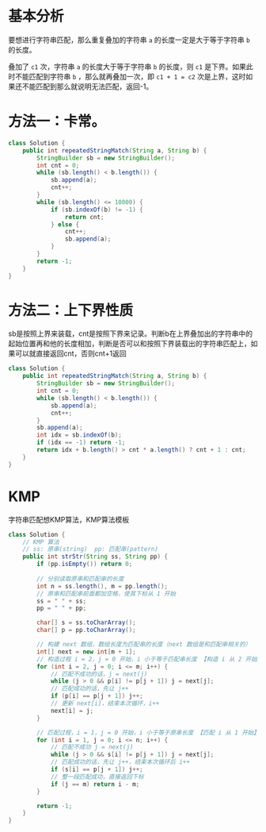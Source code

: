 # 基本分析

要想进行字符串匹配，那么重复叠加的字符串 `a` 的长度一定是大于等于字符串 `b` 的长度。

叠加了 `c1` 次，字符串 `a` 的长度大于等于字符串 `b` 的长度，则 `c1` 是下界。如果此时不能匹配到字符串 `b` ，那么就再叠加一次，即 `c1 + 1 = c2` 次是上界，这时如果还不能匹配到那么就说明无法匹配，返回-1。



# 方法一：卡常。

```java
class Solution {
    public int repeatedStringMatch(String a, String b) {
        StringBuilder sb = new StringBuilder();
        int cnt = 0;
        while (sb.length() < b.length()) {
            sb.append(a);
            cnt++;
        }
        while (sb.length() <= 10000) {
            if (sb.indexOf(b) != -1) {
                return cnt;
            } else {
                cnt++;
                sb.append(a);
            }
        }
        return -1;
    }
}
```



# 方法二：上下界性质

sb是按照上界来装载，cnt是按照下界来记录。判断b在上界叠加出的字符串中的起始位置再和他的长度相加，判断是否可以和按照下界装载出的字符串匹配上，如果可以就直接返回cnt，否则cnt+1返回

```java
class Solution {
    public int repeatedStringMatch(String a, String b) {
        StringBuilder sb = new StringBuilder();
        int cnt = 0;
        while (sb.length() < b.length()) {
            sb.append(a);
            cnt++;
        }
        sb.append(a);
        int idx = sb.indexOf(b);
        if (idx == -1) return -1;
        return idx + b.length() > cnt * a.length() ? cnt + 1 : cnt;
    }
}
```



# KMP

字符串匹配想KMP算法，KMP算法模板

```java
class Solution {
    // KMP 算法
    // ss: 原串(string)  pp: 匹配串(pattern)
    public int strStr(String ss, String pp) {
        if (pp.isEmpty()) return 0;
        
        // 分别读取原串和匹配串的长度
        int n = ss.length(), m = pp.length();
        // 原串和匹配串前面都加空格，使其下标从 1 开始
        ss = " " + ss;
        pp = " " + pp;

        char[] s = ss.toCharArray();
        char[] p = pp.toCharArray();

        // 构建 next 数组，数组长度为匹配串的长度（next 数组是和匹配串相关的）
        int[] next = new int[m + 1];
        // 构造过程 i = 2，j = 0 开始，i 小于等于匹配串长度 【构造 i 从 2 开始】
        for (int i = 2, j = 0; i <= m; i++) {
            // 匹配不成功的话，j = next(j)
            while (j > 0 && p[i] != p[j + 1]) j = next[j];
            // 匹配成功的话，先让 j++
            if (p[i] == p[j + 1]) j++;
            // 更新 next[i]，结束本次循环，i++
            next[i] = j;
        }

        // 匹配过程，i = 1，j = 0 开始，i 小于等于原串长度 【匹配 i 从 1 开始】
        for (int i = 1, j = 0; i <= n; i++) {
            // 匹配不成功 j = next(j)
            while (j > 0 && s[i] != p[j + 1]) j = next[j];
            // 匹配成功的话，先让 j++，结束本次循环后 i++
            if (s[i] == p[j + 1]) j++;
            // 整一段匹配成功，直接返回下标
            if (j == m) return i - m;
        }

        return -1;
    }
}
```



